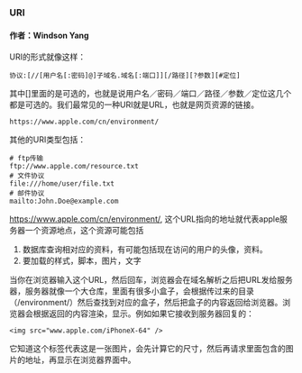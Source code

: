 ### URI

#### 作者：Windson Yang

URI的形式就像这样：

    协议:[//[用户名[:密码]@]子域名.域名[:端口]][/路径][?参数][#定位]


其中[]里面的是可选的，也就是说用户名／密码／端口／路径／参数／定位这几个都是可选的。我们最常见的一种URI就是URL，也就是网页资源的链接。

    https://www.apple.com/cn/environment/

其他的URI类型包括：

    # ftp传输
    ftp://www.apple.com/resource.txt
    # 文件协议
    file:///home/user/file.txt
    # 邮件协议
    mailto:John.Doe@example.com

https://www.apple.com/cn/environment/, 这个URL指向的地址就代表apple服务器一个资源地点，这个资源可能包括

1. 数据库查询相对应的资料，有可能包括现在访问的用户的头像，资料。
2. 要加载的样式，脚本，图片，文字

当你在浏览器输入这个URL，然后回车，浏览器会在域名解析之后把URL发给服务器，服务器就像一个大仓库，里面有很多小盒子，会根据传过来的目录（/environment/）然后查找到对应的盒子，然后把盒子的内容返回给浏览器。浏览器会根据返回的内容渲染，显示。例如如果它接收到服务器回复的：

    <img src="www.apple.com/iPhoneX-64" />

它知道这个标签代表这是一张图片，会先计算它的尺寸，然后再请求里面包含的图片的地址，再显示在浏览器界面中。
